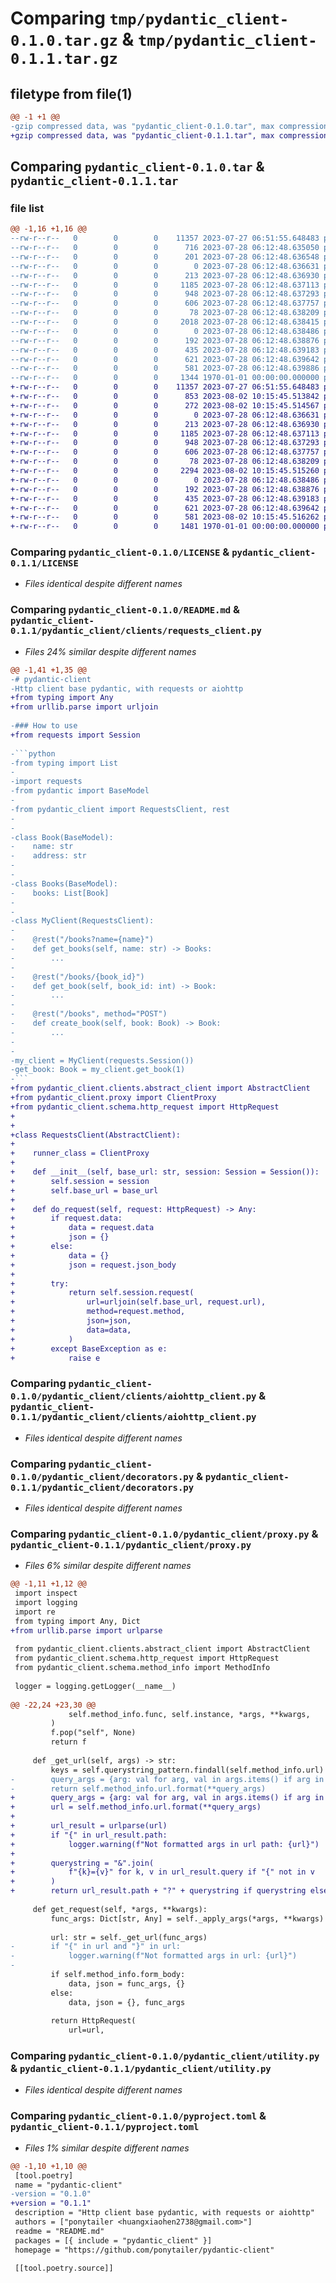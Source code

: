 # Comparing `tmp/pydantic_client-0.1.0.tar.gz` & `tmp/pydantic_client-0.1.1.tar.gz`

## filetype from file(1)

```diff
@@ -1 +1 @@
-gzip compressed data, was "pydantic_client-0.1.0.tar", max compression
+gzip compressed data, was "pydantic_client-0.1.1.tar", max compression
```

## Comparing `pydantic_client-0.1.0.tar` & `pydantic_client-0.1.1.tar`

### file list

```diff
@@ -1,16 +1,16 @@
--rw-r--r--   0        0        0    11357 2023-07-27 06:51:55.648483 pydantic_client-0.1.0/LICENSE
--rw-r--r--   0        0        0      716 2023-07-28 06:12:48.635050 pydantic_client-0.1.0/README.md
--rw-r--r--   0        0        0      201 2023-07-28 06:12:48.636548 pydantic_client-0.1.0/pydantic_client/__init__.py
--rw-r--r--   0        0        0        0 2023-07-28 06:12:48.636631 pydantic_client-0.1.0/pydantic_client/clients/__init__.py
--rw-r--r--   0        0        0      213 2023-07-28 06:12:48.636930 pydantic_client-0.1.0/pydantic_client/clients/abstract_client.py
--rw-r--r--   0        0        0     1185 2023-07-28 06:12:48.637113 pydantic_client-0.1.0/pydantic_client/clients/aiohttp_client.py
--rw-r--r--   0        0        0      948 2023-07-28 06:12:48.637293 pydantic_client-0.1.0/pydantic_client/clients/requests_client.py
--rw-r--r--   0        0        0      606 2023-07-28 06:12:48.637757 pydantic_client-0.1.0/pydantic_client/decorators.py
--rw-r--r--   0        0        0       78 2023-07-28 06:12:48.638209 pydantic_client-0.1.0/pydantic_client/errors.py
--rw-r--r--   0        0        0     2018 2023-07-28 06:12:48.638415 pydantic_client-0.1.0/pydantic_client/proxy.py
--rw-r--r--   0        0        0        0 2023-07-28 06:12:48.638486 pydantic_client-0.1.0/pydantic_client/schema/__init__.py
--rw-r--r--   0        0        0      192 2023-07-28 06:12:48.638876 pydantic_client-0.1.0/pydantic_client/schema/http_request.py
--rw-r--r--   0        0        0      435 2023-07-28 06:12:48.639183 pydantic_client-0.1.0/pydantic_client/schema/method_info.py
--rw-r--r--   0        0        0      621 2023-07-28 06:12:48.639642 pydantic_client-0.1.0/pydantic_client/utility.py
--rw-r--r--   0        0        0      581 2023-07-28 06:12:48.639886 pydantic_client-0.1.0/pyproject.toml
--rw-r--r--   0        0        0     1344 1970-01-01 00:00:00.000000 pydantic_client-0.1.0/PKG-INFO
+-rw-r--r--   0        0        0    11357 2023-07-27 06:51:55.648483 pydantic_client-0.1.1/LICENSE
+-rw-r--r--   0        0        0      853 2023-08-02 10:15:45.513842 pydantic_client-0.1.1/README.md
+-rw-r--r--   0        0        0      272 2023-08-02 10:15:45.514567 pydantic_client-0.1.1/pydantic_client/__init__.py
+-rw-r--r--   0        0        0        0 2023-07-28 06:12:48.636631 pydantic_client-0.1.1/pydantic_client/clients/__init__.py
+-rw-r--r--   0        0        0      213 2023-07-28 06:12:48.636930 pydantic_client-0.1.1/pydantic_client/clients/abstract_client.py
+-rw-r--r--   0        0        0     1185 2023-07-28 06:12:48.637113 pydantic_client-0.1.1/pydantic_client/clients/aiohttp_client.py
+-rw-r--r--   0        0        0      948 2023-07-28 06:12:48.637293 pydantic_client-0.1.1/pydantic_client/clients/requests_client.py
+-rw-r--r--   0        0        0      606 2023-07-28 06:12:48.637757 pydantic_client-0.1.1/pydantic_client/decorators.py
+-rw-r--r--   0        0        0       78 2023-07-28 06:12:48.638209 pydantic_client-0.1.1/pydantic_client/errors.py
+-rw-r--r--   0        0        0     2294 2023-08-02 10:15:45.515260 pydantic_client-0.1.1/pydantic_client/proxy.py
+-rw-r--r--   0        0        0        0 2023-07-28 06:12:48.638486 pydantic_client-0.1.1/pydantic_client/schema/__init__.py
+-rw-r--r--   0        0        0      192 2023-07-28 06:12:48.638876 pydantic_client-0.1.1/pydantic_client/schema/http_request.py
+-rw-r--r--   0        0        0      435 2023-07-28 06:12:48.639183 pydantic_client-0.1.1/pydantic_client/schema/method_info.py
+-rw-r--r--   0        0        0      621 2023-07-28 06:12:48.639642 pydantic_client-0.1.1/pydantic_client/utility.py
+-rw-r--r--   0        0        0      581 2023-08-02 10:15:45.516262 pydantic_client-0.1.1/pyproject.toml
+-rw-r--r--   0        0        0     1481 1970-01-01 00:00:00.000000 pydantic_client-0.1.1/PKG-INFO
```

### Comparing `pydantic_client-0.1.0/LICENSE` & `pydantic_client-0.1.1/LICENSE`

 * *Files identical despite different names*

### Comparing `pydantic_client-0.1.0/README.md` & `pydantic_client-0.1.1/pydantic_client/clients/requests_client.py`

 * *Files 24% similar despite different names*

```diff
@@ -1,41 +1,35 @@
-# pydantic-client
-Http client base pydantic, with requests or aiohttp
+from typing import Any
+from urllib.parse import urljoin
 
-### How to use
+from requests import Session
 
-```python
-from typing import List
-
-import requests
-from pydantic import BaseModel
-
-from pydantic_client import RequestsClient, rest
-
-
-class Book(BaseModel):
-    name: str
-    address: str
-
-
-class Books(BaseModel):
-    books: List[Book]
-
-
-class MyClient(RequestsClient):
-
-    @rest("/books?name={name}")
-    def get_books(self, name: str) -> Books:
-        ...
-
-    @rest("/books/{book_id}")
-    def get_book(self, book_id: int) -> Book:
-        ...
-
-    @rest("/books", method="POST")
-    def create_book(self, book: Book) -> Book:
-        ...
-
-
-my_client = MyClient(requests.Session())
-get_book: Book = my_client.get_book(1)
-```
+from pydantic_client.clients.abstract_client import AbstractClient
+from pydantic_client.proxy import ClientProxy
+from pydantic_client.schema.http_request import HttpRequest
+
+
+class RequestsClient(AbstractClient):
+
+    runner_class = ClientProxy
+
+    def __init__(self, base_url: str, session: Session = Session()):
+        self.session = session
+        self.base_url = base_url
+
+    def do_request(self, request: HttpRequest) -> Any:
+        if request.data:
+            data = request.data
+            json = {}
+        else:
+            data = {}
+            json = request.json_body
+
+        try:
+            return self.session.request(
+                url=urljoin(self.base_url, request.url),
+                method=request.method,
+                json=json,
+                data=data,
+            )
+        except BaseException as e:
+            raise e
```

### Comparing `pydantic_client-0.1.0/pydantic_client/clients/aiohttp_client.py` & `pydantic_client-0.1.1/pydantic_client/clients/aiohttp_client.py`

 * *Files identical despite different names*

### Comparing `pydantic_client-0.1.0/pydantic_client/decorators.py` & `pydantic_client-0.1.1/pydantic_client/decorators.py`

 * *Files identical despite different names*

### Comparing `pydantic_client-0.1.0/pydantic_client/proxy.py` & `pydantic_client-0.1.1/pydantic_client/proxy.py`

 * *Files 6% similar despite different names*

```diff
@@ -1,11 +1,12 @@
 import inspect
 import logging
 import re
 from typing import Any, Dict
+from urllib.parse import urlparse
 
 from pydantic_client.clients.abstract_client import AbstractClient
 from pydantic_client.schema.http_request import HttpRequest
 from pydantic_client.schema.method_info import MethodInfo
 
 logger = logging.getLogger(__name__)
 
@@ -22,24 +23,30 @@
             self.method_info.func, self.instance, *args, **kwargs,
         )
         f.pop("self", None)
         return f
 
     def _get_url(self, args) -> str:
         keys = self.querystring_pattern.findall(self.method_info.url)
-        query_args = {arg: val for arg, val in args.items() if arg in keys}
-        return self.method_info.url.format(**query_args)
+        query_args = {arg: val for arg, val in args.items() if arg in keys and val}
+        url = self.method_info.url.format(**query_args)
+
+        url_result = urlparse(url)
+        if "{" in url_result.path:
+            logger.warning(f"Not formatted args in url path: {url}")
+
+        querystring = "&".join(
+            f"{k}={v}" for k, v in url_result.query if "{" not in v
+        )
+        return url_result.path + "?" + querystring if querystring else url_result.path
 
     def get_request(self, *args, **kwargs):
         func_args: Dict[str, Any] = self._apply_args(*args, **kwargs)
 
         url: str = self._get_url(func_args)
-        if "{" in url and "}" in url:
-            logger.warning(f"Not formatted args in url: {url}")
-
         if self.method_info.form_body:
             data, json = func_args, {}
         else:
             data, json = {}, func_args
 
         return HttpRequest(
             url=url,
```

### Comparing `pydantic_client-0.1.0/pydantic_client/utility.py` & `pydantic_client-0.1.1/pydantic_client/utility.py`

 * *Files identical despite different names*

### Comparing `pydantic_client-0.1.0/pyproject.toml` & `pydantic_client-0.1.1/pyproject.toml`

 * *Files 1% similar despite different names*

```diff
@@ -1,10 +1,10 @@
 [tool.poetry]
 name = "pydantic-client"
-version = "0.1.0"
+version = "0.1.1"
 description = "Http client base pydantic, with requests or aiohttp"
 authors = ["ponytailer <huangxiaohen2738@gmail.com>"]
 readme = "README.md"
 packages = [{ include = "pydantic_client" }]
 homepage = "https://github.com/ponytailer/pydantic-client"
 
 [[tool.poetry.source]]
```

